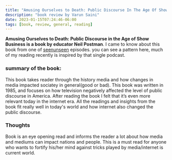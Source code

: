 ```yaml
---
title: "Amusing Ourselves to Death: Public Discourse In The Age Of Show Business by  Neil Postman"
description: "book review by Varun Saini"
date: 2023-01-15T07:24:46-06:00
tags: [book, review, general, reading]
---
```


**Amusing Ourselves to Death: Public Discourse in the Age of Show Business is a book by educator Neil Postman**. I came to know about this book from one of [seenunseen](https://seenunseen.in/) episodes. you can see a pattern here, much of my reading recently is inspired by that single podcast. 

### summary of the book:

This book takes reader through the history media and how changes in media impacted sociatey in general(good or bad). This book was written in 1985, and focuses on how television negatively affected the level of public discourse in America. After reading the book I felt that it’s even more relevant today in the internet era. All the readings and insights from the book fit really well in today's world and how internet also changed the public discourse.

### Thoughts

Book is an eye opening read and informs the reader a lot about how media and mediums can impact nations and people. This is a must read for anyone who wants to fortify his/her mind against tricks played by media/internet is current world.
